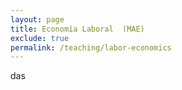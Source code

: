 ```yaml
---
layout: page
title: Economía Laboral  (MAE)
exclude: true
permalink: /teaching/labor-economics
---
```


das